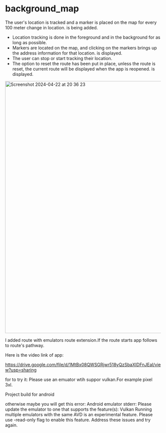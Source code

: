 # background_map
 The user's location is tracked and a marker is placed on the map for every 100 meter change in location.
is being added.
- Location tracking is done in the foreground and in the background for as long as possible.
- Markers are located on the map, and clicking on the markers brings up the address information for that location.
is displayed.
- The user can stop or start tracking their location.
- The option to reset the route has been put in place, unless the route is reset, the current route will be displayed when the app is reopened.
is displayed.

<img width="813" alt="Screenshot 2024-04-22 at 20 36 23" src="https://github.com/cagdaspektas/background_map/assets/62350321/cbe17f66-c075-49ea-8cad-99e4976d413c">

I added route with emulators route extension.If the route starts app follows to route's pathway.

Here is the video link of app:

https://drive.google.com/file/d/1MtBx08QWSGRjwr518yQzSbaXIDFnJEaI/view?usp=sharing


for to try it:
Please use an emuator wtih suppor vulkan.For example pixel 3xl.

Project build for android 


otherwise maybe you will get this error:
 Android emulator stderr:
 Please update the emulator to one that supports the feature(s): Vulkan
 Running multiple emulators with the same AVD 
 is an experimental feature.
 Please use -read-only flag to enable this feature.
 Address these issues and try again.
